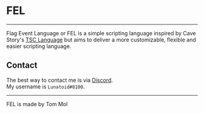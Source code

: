 # FEL
-----
Flag Event Language or FEL is a simple scripting language inspired by Cave Story's [TSC Language](http://www.cavestory.org/guides/basicmodding/guide/tsc.html) but aims to deliver a more customizable, flexible and easier scripting language.


## Contact
The best way to contact me is via [Discord](https://discordapp.com).  
My username is `Lunatoid#8100`.

-----

FEL is made by Tom Mol
